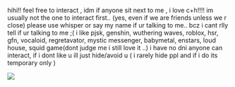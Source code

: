 hihi!! feel free to interact , idm if anyone sit next to me , i love c+h!!!! im usually not the one to interact first.. (yes, even if we are friends unless we r close) please use whisper or say my name if ur talking to me.. bcz i cant rlly tell if ur talking to me ;( i like pjsk, genshin, wuthering waves, roblox, hsr, gfn, vocaloid, regretavator, mystic messenger, babymetal, enstars, loud house, squid game(dont judge me i still love it ..)  i have no dni anyone can interact, if i dont like u ill just hide/avoid u ( i rarely hide ppl and if i do its temporary only ) 

  ![](https://komarev.com/ghpvc/?username=KAITO-V1)
